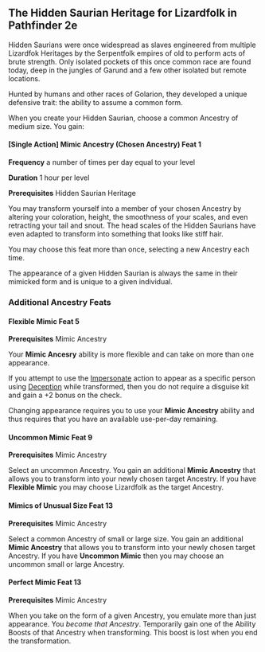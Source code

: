 
## The Hidden Saurian Heritage for Lizardfolk in Pathfinder 2e

Hidden Saurians were once widespread as slaves engineered from multiple
Lizardfok Heritages by the Serpentfolk empires of old to perform acts
of brute strength. Only isolated pockets of this once common race are
found today, deep in the jungles of Garund and a few other isolated but
remote locations.

Hunted by humans and other races of Golarion, they developed a unique
defensive trait: the ability to assume a common form.

When you create your Hidden Saurian, choose a common Ancestry of medium
size. You gain:

#### [Single Action] Mimic Ancestry (Chosen Ancestry) Feat 1

**Frequency** a number of times per day equal to your level

**Duration** 1 hour per level

**Prerequisites** Hidden Saurian Heritage

You may
transform yourself into a member of your chosen Ancestry by altering your
coloration, height, the smoothness of your scales, and even retracting your
tail and snout. The head scales of the Hidden Saurians have even adapted to
transform into something that looks like stiff hair.

You may choose this feat more than once, selecting a new Ancestry
each time.

The appearance of a given Hidden Saurian is always the same in their
mimicked form and is unique to a given individual.

### Additional Ancestry Feats

#### Flexible Mimic Feat 5

**Prerequisites** Mimic Ancestry

Your **Mimic Ancesry** ability is more flexible and can take on more than one
appearance.

If you attempt to use the [Impersonate](https://2e.aonprd.com/Actions.aspx?ID=46)
action to appear as a specific person using
[Deception](https://2e.aonprd.com/Skills.aspx?ID=5)
while transformed, then you do not require
a disguise kit and gain a +2 bonus on the check.

Changing appearance requires you to use your **Mimic Ancestry** ability
and thus requires that you have an available use-per-day
remaining.

#### Uncommon Mimic Feat 9

**Prerequisites** Mimic Ancestry

Select an uncommon Ancestry. You gain an additional **Mimic Ancestry**
that allows you to transform into your newly chosen target Ancestry. If you have
**Flexible Mimic** you may choose Lizardfolk as the target Ancestry.

#### Mimics of Unusual Size Feat 13

**Prerequisites** Mimic Ancestry

Select a common Ancestry of small or large size. You
gain an additional **Mimic Ancestry** that allows you to transform into your
newly chosen target Ancestry. If you have **Uncommon Mimic** then you may
choose an uncommon small or large Ancestry.

#### Perfect Mimic Feat 13

**Prerequisites** Mimic Ancestry

When you take on the form of a given Ancestry, you emulate more
than just appearance. You *become that Ancestry*. Temporarily gain
one of the Ability Boosts of that Ancestry when transforming.
This boost is lost when you end the transformation.
